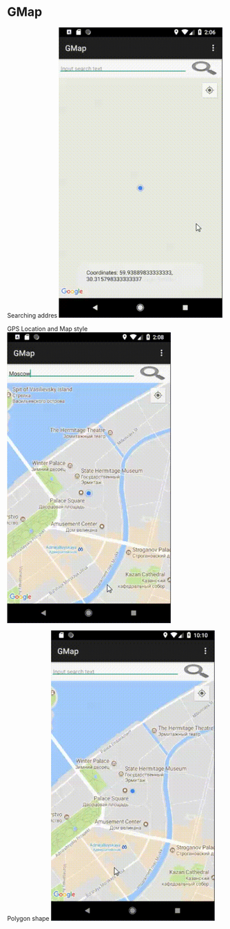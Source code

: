 # GMap

Searching addres
<img src="gif_files/search_addres.gif" width="380" />


GPS Location and Map style
<img src="gif_files/map_tyle.gif" width="380" />

Polygon shape
<img src="gif_files/polygon_shape.gif" width="380" />
